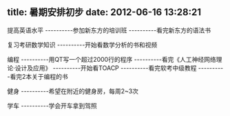 title: 暑期安排初步
date: 2012-06-16 13:28:21
---

提高英语水平
----------参加新东方的培训班
----------看完新东方的语法书

复习考研数学知识
----------开始看数学分析的书和视频

编程
----------用QT写一个超过2000行的程序
----------看完《人工神经网络理论·设计及应用》
----------开始看TOACP
----------看完软考中级教程
----------看完2本关于编程的书

健身
----------希望在附近的健身房，每周2~3次

学车
----------学会开车拿到驾照